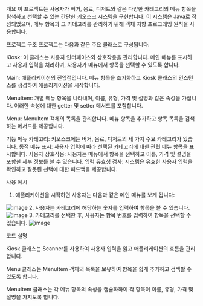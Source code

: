 개요
이 프로젝트는 사용자가 버거, 음료, 디저트와 같은 다양한 카테고리의 메뉴 항목을 탐색하고 선택할 수 있는 간단한 키오스크 시스템을 구현합니다. 이 시스템은 Java로 작성되었으며, 메뉴 항목과 그 카테고리를 관리하기 위해 객체 지향 프로그래밍 원칙을 사용합니다.

프로젝트 구조
프로젝트는 다음과 같은 주요 클래스로 구성됩니다:

Kiosk: 이 클래스는 사용자 인터페이스와 상호작용을 관리합니다. 메인 메뉴를 표시하고 사용자 입력을 처리하며, 사용자가 메뉴에서 항목을 선택할 수 있도록 합니다.

Main: 애플리케이션의 진입점입니다. 메뉴 항목을 초기화하고 Kiosk 클래스의 인스턴스를 생성하여 애플리케이션을 시작합니다.

MenuItem: 개별 메뉴 항목을 나타내며, 이름, 유형, 가격 및 설명과 같은 속성을 가집니다. 이러한 속성에 대한 getter 및 setter 메서드를 포함합니다.

Menu: MenuItem 객체의 목록을 관리합니다. 메뉴 항목을 추가하고 항목 목록을 검색하는 메서드를 제공합니다.

기능
메뉴 카테고리: 키오스크에는 버거, 음료, 디저트의 세 가지 주요 카테고리가 있습니다.
동적 메뉴 표시: 사용자 입력에 따라 선택된 카테고리에 대한 관련 메뉴 항목을 표시합니다.
사용자 상호작용: 사용자는 메뉴에서 항목을 선택하고 이름, 가격 및 설명을 포함한 세부 정보를 볼 수 있습니다.
입력 유효성 검사: 시스템은 유효한 사용자 입력을 확인하고 잘못된 선택에 대한 피드백을 제공합니다.

사용 예시
1. 애플리케이션을 시작하면 사용자는 다음과 같은 메인 메뉴를 보게 됩니다:

![image](https://github.com/user-attachments/assets/5f6ac51e-a6eb-42c6-bbb2-772f81745c56)
2. 사용자는 카테고리에 해당하는 숫자를 입력하여 항목을 볼 수 있습니다.
 ![image](https://github.com/user-attachments/assets/86ade459-0c77-4c7e-b700-df36cd5e09a4)
3. 카테고리를 선택한 후, 사용자는 항목 번호를 입력하여 항목을 선택할 수 있습니다.
 ![image](https://github.com/user-attachments/assets/a2023471-f7f7-495e-a9ea-ea87e291641d)

코드 설명

Kiosk 클래스는 Scanner를 사용하여 사용자 입력을 읽고 애플리케이션의 흐름을 관리합니다.

Menu 클래스는 MenuItem 객체의 목록을 보유하여 항목을 쉽게 추가하고 검색할 수 있도록 합니다.

MenuItem 클래스는 각 메뉴 항목의 속성을 캡슐화하여 각 항목이 이름, 유형, 가격 및 설명을 가지도록 합니다.
